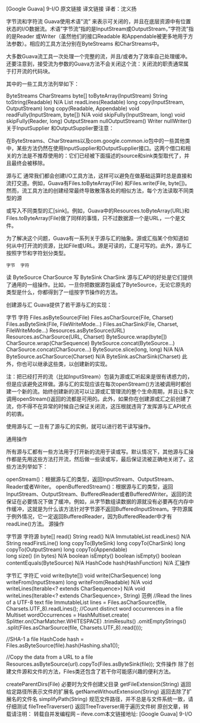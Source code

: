 [Google Guava] 9-I/O
原文链接 译文链接 译者：沈义扬

字节流和字符流
Guava使用术语”流” 来表示可关闭的，并且在底层资源中有位置状态的I/O数据流。术语”字节流”指的是InputStream或OutputStream，”字符流”指的是Reader 或Writer（虽然他们的接口Readable 和Appendable被更多地用于方法参数）。相应的工具方法分别在ByteStreams 和CharStreams中。

大多数Guava流工具一次处理一个完整的流，并且/或者为了效率自己处理缓冲。还要注意到，接受流为参数的Guava方法不会关闭这个流：关闭流的职责通常属于打开流的代码块。

其中的一些工具方法列举如下：

ByteStreams	CharStreams
byte[] toByteArray(InputStream)	String toString(Readable)
N/A	List<String> readLines(Readable)
long copy(InputStream, OutputStream)	long copy(Readable, Appendable)
void readFully(InputStream, byte[])	N/A
void skipFully(InputStream, long)	void skipFully(Reader, long)
OutputStream nullOutputStream()	Writer nullWriter()
关于InputSupplier 和OutputSupplier要注意：

在ByteStreams、CharStreams以及com.google.common.io包中的一些其他类中，某些方法仍然在使用InputSupplier和OutputSupplier接口。这两个借口和相关的方法是不推荐使用的：它们已经被下面描述的source和sink类型取代了，并且最终会被移除。

源与汇
通常我们都会创建I/O工具方法，这样可以避免在做基础运算时总是直接和流打交道。例如，Guava有Files.toByteArray(File) 和Files.write(File, byte[])。然而，流工具方法的创建经常最终导致散落各处的相似方法，每个方法读取不同类型的源

或写入不同类型的汇[sink]。例如，Guava中的Resources.toByteArray(URL)和Files.toByteArray(File)做了同样的事情，只不过数据源一个是URL，一个是文件。

为了解决这个问题，Guava有一系列关于源与汇的抽象。源或汇指某个你知道如何从中打开流的资源，比如File或URL。源是可读的，汇是可写的。此外，源与汇按照字节和字符划分类型。

 	字节	字符
读	ByteSource	CharSource
写	ByteSink	CharSink
源与汇API的好处是它们提供了通用的一组操作。比如，一旦你把数据源包装成了ByteSource，无论它原先的类型是什么，你都得到了一组按字节操作的方法。

创建源与汇
Guava提供了若干源与汇的实现：

字节	字符
Files.asByteSource(File)	Files.asCharSource(File, Charset)
Files.asByteSink(File, FileWriteMode...)	Files.asCharSink(File, Charset, FileWriteMode...)
Resources.asByteSource(URL)	Resources.asCharSource(URL, Charset)
ByteSource.wrap(byte[])	CharSource.wrap(CharSequence)
ByteSource.concat(ByteSource...)	CharSource.concat(CharSource...)
ByteSource.slice(long, long)	N/A
N/A	ByteSource.asCharSource(Charset)
N/A	ByteSink.asCharSink(Charset)
此外，你也可以继承这些类，以创建新的实现。

注：把已经打开的流（比如InputStream）包装为源或汇听起来是很有诱惑力的，但是应该避免这样做。源与汇的实现应该在每次openStream()方法被调用时都创建一个新的流。始终创建新的流可以让源或汇管理流的整个生命周期，并且让多次调用openStream()返回的流都是可用的。此外，如果你在创建源或汇之前创建了流，你不得不在异常的时候自己保证关闭流，这压根就违背了发挥源与汇API优点的初衷。

使用源与汇
一旦有了源与汇的实例，就可以进行若干读写操作。

通用操作

所有源与汇都有一些方法用于打开新的流用于读或写。默认情况下，其他源与汇操作都是先用这些方法打开流，然后做一些读或写，最后保证流被正确地关闭了。这些方法列举如下：

openStream()：根据源与汇的类型，返回InputStream、OutputStream、Reader或者Writer。
openBufferedStream()：根据源与汇的类型，返回InputStream、OutputStream、BufferedReader或者BufferedWriter。返回的流保证在必要情况下做了缓冲。例如，从字节数组读数据的源就没有必要再在内存中作缓冲，这就是为什么该方法针对字节源不返回BufferedInputStream。字符源属于例外情况，它一定返回BufferedReader，因为BufferedReader中才有readLine()方法。
源操作

字节源	字符源
byte[]   read()	String   read()
N/A	ImmutableList<String>   readLines()
N/A	String   readFirstLine()
long   copyTo(ByteSink)	long   copyTo(CharSink)
long   copyTo(OutputStream)	long   copyTo(Appendable)  
long   size() (in bytes)	N/A
boolean   isEmpty()	boolean   isEmpty()
boolean   contentEquals(ByteSource)	N/A
HashCode   hash(HashFunction)	N/A
汇操作

字节汇	字符汇
void write(byte[])	void write(CharSequence)
long writeFrom(InputStream)	long writeFrom(Readable)
N/A	void writeLines(Iterable<? extends CharSequence>)
N/A	void writeLines(Iterable<? extends CharSequence>, String)
范例
//Read the lines of a UTF-8 text file
ImmutableList<String> lines = Files.asCharSource(file, Charsets.UTF_8).readLines();
//Count distinct word occurrences in a file
Multiset<String> wordOccurrences = HashMultiset.create(
        Splitter.on(CharMatcher.WHITESPACE)
            .trimResults()
            .omitEmptyStrings()
            .split(Files.asCharSource(file, Charsets.UTF_8).read()));

//SHA-1 a file
HashCode hash = Files.asByteSource(file).hash(Hashing.sha1());

//Copy the data from a URL to a file
Resources.asByteSource(url).copyTo(Files.asByteSink(file));
文件操作
除了创建文件源和文件的方法，Files类还包含了若干你可能感兴趣的便利方法。

createParentDirs(File)	必要时为文件创建父目录
getFileExtension(String)	返回给定路径所表示文件的扩展名
getNameWithoutExtension(String)	返回去除了扩展名的文件名
simplifyPath(String)	规范文件路径，并不总是与文件系统一致，请仔细测试
fileTreeTraverser()	返回TreeTraverser用于遍历文件树
原创文章，转载请注明： 转载自并发编程网 – ifeve.com本文链接地址: [Google Guava] 9-I/O